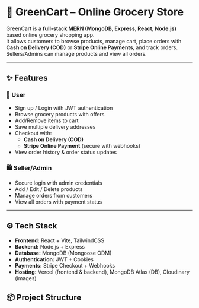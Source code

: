 # 🛒 GreenCart – Online Grocery Store

GreenCart is a **full-stack MERN (MongoDB, Express, React, Node.js)** based online grocery shopping app.  
It allows customers to browse products, manage cart, place orders with **Cash on Delivery (COD)** or **Stripe Online Payments**, and track orders.  
Sellers/Admins can manage products and view all orders.

---

## ✨ Features

### 👤 User
- Sign up / Login with JWT authentication
- Browse grocery products with offers
- Add/Remove items to cart
- Save multiple delivery addresses
- Checkout with:
  - **Cash on Delivery (COD)**
  - **Stripe Online Payment** (secure with webhooks)
- View order history & order status updates

### 🛍️ Seller/Admin
- Secure login with admin credentials
- Add / Edit / Delete products
- Manage orders from customers
- View all orders with payment status

---

## ⚙️ Tech Stack

- **Frontend:** React + Vite, TailwindCSS  
- **Backend:** Node.js + Express  
- **Database:** MongoDB (Mongoose ODM)  
- **Authentication:** JWT + Cookies  
- **Payments:** Stripe Checkout + Webhooks  
- **Hosting:** Vercel (frontend & backend), MongoDB Atlas (DB), Cloudinary (images)  

## 📦 Project Structure


